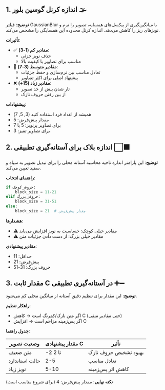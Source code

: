 ## 1. اندازه کرنل گوسین بلور 🌫️

**توضیح**:
فیلتر GaussianBlur با میانگین‌گیری از پیکسل‌های همسایه، تصویر را نرم و نویزهای ریز را کاهش می‌دهد. اندازه کرنل محدوده این همسایگی را مشخص می‌کند.

**تأثیرات**:

- ✅ **مقادیر کم (1-3)**:
  - حذف نویز جزئی
  - مناسب برای تصاویر با کیفیت بالا
- 🔹 **مقادیر متوسط (3-7)**:
  - تعادل مناسب بین نرم‌سازی و حفظ جزئیات
  - پیشنهاد اصلی برای اکثر تصاویر
- ❌ **مقادیر زیاد (15+)**:
  - تار شدن بیش از حد تصویر
  - از بین رفتن حروف نازک

**پیشنهادات**:

- همیشه از اعداد فرد استفاده کنید (3, 5, 7)
- مقدار پیش‌فرض: 5
- برای تصاویر پرنویز: 5 یا 7
- برای تصاویر تمیز: 3

## 2. اندازه بلاک برای آستانه‌گیری تطبیقی ⬜⬛

**توضیح**:
این پارامتر اندازه ناحیه محاسبه آستانه محلی را برای تبدیل تصویر به سیاه و سفید تعیین می‌کند.

**راهنمای انتخاب**:

```python
if حروف_کوچک:
    block_size = 11-21
elif حروف_بزرگ:
    block_size = 31-51
else:
    block_size = 21  # مقدار پیش‌فرض
```

**هشدارها**:

- ⚠️ مقادیر خیلی کوچک: حساسیت به نویز افزایش می‌یابد
- ⚠️ مقادیر خیلی بزرگ: از دست دادن جزئیات متن

**مقادیر پیشنهادی**:

- حداقل: 11
- پیش‌فرض: 21
- حروف بزرگ: 31-51

## 3. مقدار ثابت C در آستانه‌گیری تطبیقی ➕➖

**توضیح**:
این مقدار برای تنظیم دقیق آستانه از میانگین محلی کم می‌شود.

**راهکار تنظیم**:

- اگر متن نازک/کمرنگ است → کاهش C
  (حتی مقادیر منفی)
- اگر پس‌زمینه مزاحم است → افزایش C

**جدول راهنما**:

| وضعیت تصویر    | مقدار پیشنهادی C | تأثیر                 |
| -------------- | ---------------- | --------------------- |
| متن ضعیف       | -2 تا 2          | بهبود تشخیص حروف نازک |
| حالت استاندارد | 2-5              | تعادل مناسب           |
| نویز زیاد      | 5-10             | کاهش اثر پس‌زمینه     |

**نکته نهایی**:
مقدار پیش‌فرض: 4 (برای شروع مناسب است)
